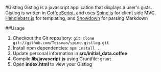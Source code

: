 #Gistlog
Gistlog is a javascript application that displays a user's gists. Gistlog is written in [CoffeeScript](http://coffeescript.org/), and uses [Spine.js](http://spinejs.com/) for client side MVC, [Handlebars.js](http://handlebarsjs.com/) for templating, and [Showdown](https://github.com/coreyti/showdown) for parsing Markdown 


##Usage
1. Checkout the Git repository: `git clone git://github.com/Teisman/spine.gistlog.git` 
2. Install npm dependencies: `npm install .`
3. Update personal information in **src/initial_data.coffee**
4. Compile **lib/javascript.js** using Gruntfile: `grunt` 
5. Open **index.html** to view your Gistlog

